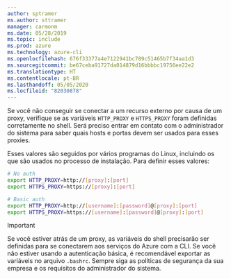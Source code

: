 ```yaml
---
author: sptramer
ms.author: sttramer
manager: carmonm
ms.date: 05/28/2019
ms.topic: include
ms.prod: azure
ms.technology: azure-cli
ms.openlocfilehash: 676f33377a4e7122941bc789c51465b7f34aa1d3
ms.sourcegitcommit: be67ceba91727da014879d16bbbbc19756ee22e2
ms.translationtype: HT
ms.contentlocale: pt-BR
ms.lasthandoff: 05/05/2020
ms.locfileid: "82030878"
---
```

Se você não conseguir se conectar a um recurso externo por causa de um proxy, verifique se as variáveis `HTTP_PROXY` e `HTTPS_PROXY` foram definidas corretamente no shell. Será preciso entrar em contato com o administrador do sistema para saber quais hosts e portas devem ser usados para esses proxies.

Esses valores são seguidos por vários programas do Linux, incluindo os que são usados no processo de instalação. Para definir esses valores:

```bash
# No auth
export HTTP_PROXY=http://[proxy]:[port]
export HTTPS_PROXY=https://[proxy]:[port]

# Basic auth
export HTTP_PROXY=http://[username]:[password]@[proxy]:[port]
export HTTPS_PROXY=https://[username]:[password]@[proxy]:[port]
```

> [!IMPORTANT]
> Se você estiver atrás de um proxy, as variáveis do shell precisarão ser definidas para se conectarem aos serviços do Azure com a CLI.
> Se você não estiver usando a autenticação básica, é recomendável exportar as variáveis no arquivo `.bashrc`.
> Sempre siga as políticas de segurança da sua empresa e os requisitos do administrador do sistema.
